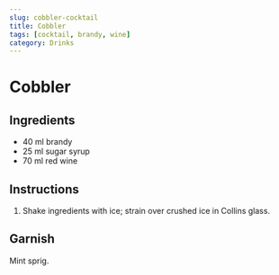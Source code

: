 ```yaml
---
slug: cobbler-cocktail
title: Cobbler
tags: [cocktail, brandy, wine]
category: Drinks
---
```


# Cobbler

## Ingredients

- 40 ml brandy
- 25 ml sugar syrup
- 70 ml red wine

## Instructions

1. Shake ingredients with ice; strain over crushed ice in Collins glass.

## Garnish

Mint sprig.
